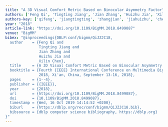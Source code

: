 ```yaml
---
title: "A 3D Visual Comfort Metric Based on Binocular Asymmetry Factor"
authors: ['Feng Qi', 'Tingting Jiang', 'Jian Zhang', 'Huizhu Jia', 'Xilin Chen']
authors-key: ['qifeng', 'jiangtingting', 'zhangjian', 'jiahuizhu', 'chenxilin']
year: "2018"
article-link: "https://doi.org/10.1109/BigMM.2018.8499087"
venue: "BigMM"
bibex: "@inproceedings{DBLP:conf/bigmm/QiJZJC18,
  author    = {Feng Qi and
               Tingting Jiang and
               Jian Zhang and
               Huizhu Jia and
               Xilin Chen},
  title     = {A 3D Visual Comfort Metric Based on Binocular Asymmetry Factor},
  booktitle = {Fourth {IEEE} International Conference on Multimedia Big Data, BigMM
               2018, Xi'an, China, September 13-16, 2018},
  pages     = {1--4},
  publisher = {{IEEE}},
  year      = {2018},
  url       = {https://doi.org/10.1109/BigMM.2018.8499087},
  doi       = {10.1109/BigMM.2018.8499087},
  timestamp = {Wed, 16 Oct 2019 14:14:52 +0200},
  biburl    = {https://dblp.org/rec/conf/bigmm/QiJZJC18.bib},
  bibsource = {dblp computer science bibliography, https://dblp.org}
}"
---
```

